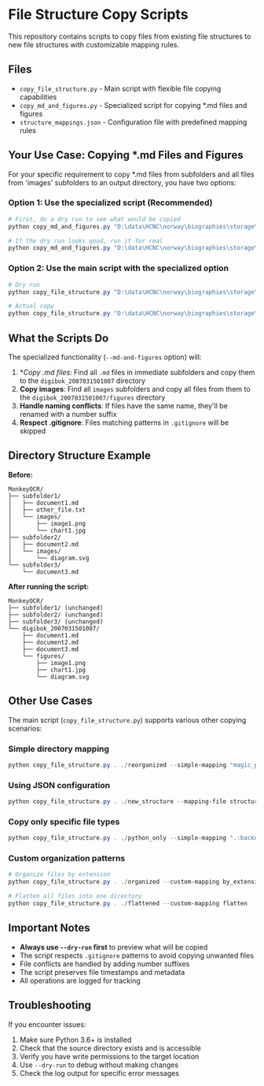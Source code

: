 # File Structure Copy Scripts

This repository contains scripts to copy files from existing file structures to new file structures with customizable mapping rules.

## Files

- `copy_file_structure.py` - Main script with flexible file copying capabilities
- `copy_md_and_figures.py` - Specialized script for copying *.md files and figures
- `structure_mappings.json` - Configuration file with predefined mapping rules

## Your Use Case: Copying *.md Files and Figures

For your specific requirement to copy *.md files from subfolders and all files from 'images' subfolders to an output directory, you have two options:

### Option 1: Use the specialized script (Recommended)

```powershell
# First, do a dry run to see what would be copied
python copy_md_and_figures.py "D:\data\HCNC\norway\biographies\storage\MonkeyOCR" --dry-run

# If the dry run looks good, run it for real
python copy_md_and_figures.py "D:\data\HCNC\norway\biographies\storage\MonkeyOCR"
```

### Option 2: Use the main script with the specialized option

```powershell
# Dry run
python copy_file_structure.py "D:\data\HCNC\norway\biographies\storage\MonkeyOCR" "D:\data\HCNC\norway\biographies\storage\MonkeyOCR" --md-and-figures --dry-run

# Actual copy
python copy_file_structure.py "D:\data\HCNC\norway\biographies\storage\MonkeyOCR" "D:\data\HCNC\norway\biographies\storage\MonkeyOCR" --md-and-figures
```

## What the Scripts Do

The specialized functionality (`--md-and-figures` option) will:

1. **Copy *.md files**: Find all `.md` files in immediate subfolders and copy them to the `digibok_2007031501007` directory
2. **Copy images**: Find all `images` subfolders and copy all files from them to the `digibok_2007031501007/figures` directory
3. **Handle naming conflicts**: If files have the same name, they'll be renamed with a number suffix
4. **Respect .gitignore**: Files matching patterns in `.gitignore` will be skipped

## Directory Structure Example

**Before:**
```
MonkeyOCR/
├── subfolder1/
│   ├── document1.md
│   ├── other_file.txt
│   └── images/
│       ├── image1.png
│       └── chart1.jpg
├── subfolder2/
│   ├── document2.md
│   └── images/
│       └── diagram.svg
└── subfolder3/
    └── document3.md
```

**After running the script:**
```
MonkeyOCR/
├── subfolder1/ (unchanged)
├── subfolder2/ (unchanged)
├── subfolder3/ (unchanged)
└── digibok_2007031501007/
    ├── document1.md
    ├── document2.md
    ├── document3.md
    └── figures/
        ├── image1.png
        ├── chart1.jpg
        └── diagram.svg
```

## Other Use Cases

The main script (`copy_file_structure.py`) supports various other copying scenarios:

### Simple directory mapping
```powershell
python copy_file_structure.py . ./reorganized --simple-mapping "magic_pdf:src,projects:apps"
```

### Using JSON configuration
```powershell
python copy_file_structure.py . ./new_structure --mapping-file structure_mappings.json
```

### Copy only specific file types
```powershell
python copy_file_structure.py . ./python_only --simple-mapping ".:backup" --extensions .py .yaml
```

### Custom organization patterns
```powershell
# Organize files by extension
python copy_file_structure.py . ./organized --custom-mapping by_extension

# Flatten all files into one directory
python copy_file_structure.py . ./flattened --custom-mapping flatten
```

## Important Notes

- **Always use `--dry-run` first** to preview what will be copied
- The script respects `.gitignore` patterns to avoid copying unwanted files
- File conflicts are handled by adding number suffixes
- The script preserves file timestamps and metadata
- All operations are logged for tracking

## Troubleshooting

If you encounter issues:

1. Make sure Python 3.6+ is installed
2. Check that the source directory exists and is accessible
3. Verify you have write permissions to the target location
4. Use `--dry-run` to debug without making changes
5. Check the log output for specific error messages

